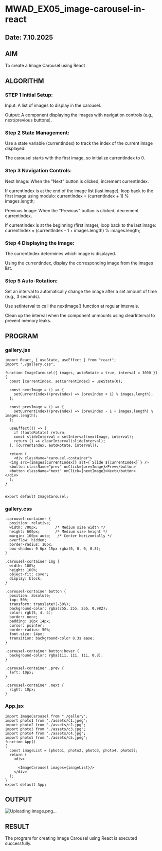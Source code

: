 # MWAD_EX05_image-carousel-in-react
## Date: 7.10.2025

## AIM
To create a Image Carousel using React 

## ALGORITHM
### STEP 1 Initial Setup:
Input: A list of images to display in the carousel.

Output: A component displaying the images with navigation controls (e.g., next/previous buttons).

### Step 2 State Management:
Use a state variable (currentIndex) to track the index of the current image displayed.

The carousel starts with the first image, so initialize currentIndex to 0.

### Step 3 Navigation Controls:
Next Image: When the "Next" button is clicked, increment currentIndex.

If currentIndex is at the end of the image list (last image), loop back to the first image using modulo:
currentIndex = (currentIndex + 1) % images.length;

Previous Image: When the "Previous" button is clicked, decrement currentIndex.

If currentIndex is at the beginning (first image), loop back to the last image:
currentIndex = (currentIndex - 1 + images.length) % images.length;

### Step 4 Displaying the Image:
The currentIndex determines which image is displayed.

Using the currentIndex, display the corresponding image from the images list.

### Step 5 Auto-Rotation:
Set an interval to automatically change the image after a set amount of time (e.g., 3 seconds).

Use setInterval to call the nextImage() function at regular intervals.

Clean up the interval when the component unmounts using clearInterval to prevent memory leaks.

## PROGRAM

### gallery.jsx
```
import React, { useState, useEffect } from "react";
import "./gallery.css";

function ImageCarousel({ images, autoRotate = true, interval = 3000 }) {
  const [currentIndex, setCurrentIndex] = useState(0);

  const nextImage = () => {
    setCurrentIndex((prevIndex) => (prevIndex + 1) % images.length);
  };

  const prevImage = () => {
    setCurrentIndex((prevIndex) => (prevIndex - 1 + images.length) % images.length);
  };

  useEffect(() => {
    if (!autoRotate) return;
    const slideInterval = setInterval(nextImage, interval);
    return () => clearInterval(slideInterval);
  }, [currentIndex, autoRotate, interval]);

  return (
    <div className="carousel-container">
  <img src={images[currentIndex]} alt={`Slide ${currentIndex}`} />
  <button className="prev" onClick={prevImage}>Prev</button>
  <button className="next" onClick={nextImage}>Next</button>
</div>
  );
}


export default ImageCarousel;
```

### gallery.css
```
.carousel-container {
  position: relative;
  width: 700px;        /* Medium size width */
  height: 600px;       /* Medium size height */
  margin: 100px auto;   /* Center horizontally */
  overflow: hidden;
  border-radius: 10px;
  box-shadow: 0 6px 15px rgba(0, 0, 0, 0.3);
}

.carousel-container img {
  width: 100%;
  height: 100%;
  object-fit: cover;
  display: block;
}

.carousel-container button {
  position: absolute;
  top: 50%;
  transform: translateY(-50%);
  background-color: rgba(255, 255, 255, 0.982);
  color: rgb(5, 4, 4);
  border: none;
  padding: 10px 14px;
  cursor: pointer;
  border-radius: 50%;
  font-size: 14px;
  transition: background-color 0.3s ease;
}

.carousel-container button:hover {
  background-color: rgba(111, 111, 111, 0.8);
}

.carousel-container .prev {
  left: 10px;
}

.carousel-container .next {
  right: 10px;
}

```
### App.jsx
```
import ImageCarousel from "./gallery";
import photo1 from "./assets/c1.jpeg";
import photo2 from "./assets/c2.jpg";
import photo3 from "./assets/c3.jpg";
import photo4 from "./assets/c4.jpg";
import photo5 from "./assets/c5.jpeg";
function App()
{
  const imageList = [photo1, photo2, photo3, photo4, photo5];
  return (
    <div>
      
      <ImageCarousel images={imageList}/>
    </div>
  );
}
export default App;
```

## OUTPUT
![Uploading image.png…]()


## RESULT
The program for creating Image Carousel using React is executed successfully.
